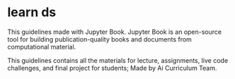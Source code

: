 # learn ds

This guidelines made with Jupyter Book. Jupyter Book is an open-source tool for building publication-quality books and documents from computational material.

This guidelines contains all the materials for lecture, assignments, live code challenges, and final project for students; Made by Ai Curriculum Team.
